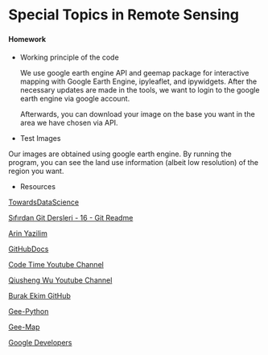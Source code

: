 # Special Topics in Remote Sensing
### 
#### Homework

- Working principle of the code

  We use google earth engine API and geemap package for interactive mapping with Google Earth Engine, ipyleaflet, and ipywidgets. After the necessary updates are made in     the tools, we want to login to the google earth engine via google account.

  Afterwards, you can download your image on the base you want in the area we have chosen via API.






- Test Images

Our images are obtained using google earth engine. By running the program, you can see the land use information (albeit low resolution) of the region you want.

- Resources

[TowardsDataScience](https://towardsdatascience.com/a-quick-introduction-to-google-earth-engine-c6a608c5febe)

[Sıfırdan Git Dersleri - 16 - Git Readme](https://www.youtube.com/watch?v=oYRHwuQpYYk)

[Arin Yazilim](https://www.youtube.com/channel/UCzVB3qcyTd-QGJKY_Hpky5g)

[GitHubDocs](https://docs.github.com/en/free-pro-team@latest/github/writing-on-github/basic-writing-and-formatting-syntax#lists)

[Code Time Youtube Channel](https://www.youtube.com/channel/UC_N_ufl-48AAIwC6tHg660Q)

[Qiusheng Wu Youtube Channel](https://www.youtube.com/c/QiushengWu)

[Burak Ekim GitHub](https://github.com/burakekim/GEO_tutorial/blob/main/README.md)

[Gee-Python](https://gee-python-api.readthedocs.io/en/latest/ee.html)

[Gee-Map](https://github.com/giswqs/geemap/blob/master/examples/notebooks/08_ee_js_to_ipynb.ipynb)

[Google Developers](https://developers.google.com/earth-engine/guides)
